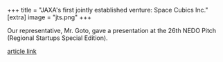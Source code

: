 +++
title = "JAXA's first jointly established venture: Space Cubics Inc."
[extra]
image = "jts.png"
+++

Our representative, Mr. Goto, gave a presentation at the 26th NEDO Pitch (Regional Startups Special Edition).

[article link](https://www.youtube.com/watch?v=Zt_zESlPNQ4)
